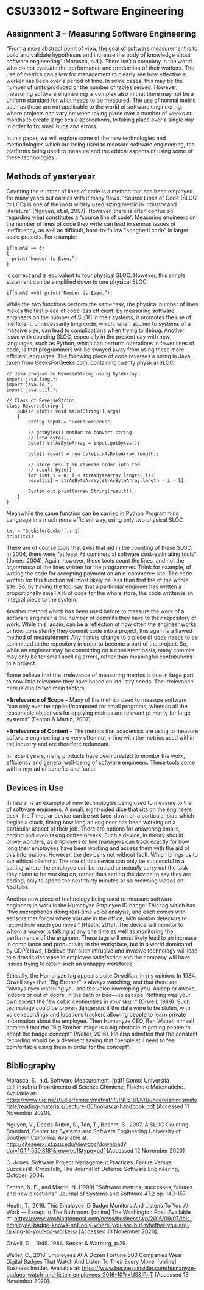 # CSU33012 – Software Engineering
## Assignment 3 – Measuring Software Engineering

“From a more abstract point of view, the goal of software measurement is to build and validate hypotheses and increase the body of knowledge about software engineering” (Morasca, n.d.). There isn’t a company in the world who do not evaluate the performance and production of their workers. The use of metrics can allow for management to clearly see how effective a worker has been over a period of time. In some cases, this may be the number of units produced or the number of tables served. However, measuring software engineering is complex also in that there may not be a uniform standard for what needs to be measured. The use of normal metric such as these are not applicable to the world of software engineering, where projects can vary between taking place over a number of weeks or months to create large scale applications, to taking place over a single day in order to fix small bugs and errors.

In this paper, we will explore some of the new technologies and methodologies which are being used to measure software engineering, the platforms being used to measure and the ethical aspects of using some of these technologies.

## Methods of yesteryear

Counting the number of lines of code is a method that has been employed for many years but carries with it many flaws. “Source Lines of Code (SLOC or LOC) is one of the most widely used sizing metric in industry and literature” (Nguyen, et.al, 2007). However, there is often confusion regarding what constitutes a “source line of code”.  Measuring engineers on the number of lines of code they write can lead to serious issues of inefficiency, as well as difficult, hard-to-follow "spaghetti code" in larger scale projects. For example:

    if(num%2 == 0)
    {
      print(“Number is Even.”)
    }

is correct and is equivalent to four physical SLOC. However, this simple statement can be simplified down to one physical SLOC:

    if(num%2 ==0) print(“Number is Even.”);

While the two functions perform the same task, the physical number of lines makes the first piece of code less efficient. By measuring software engineers on the number of SLOC in their systems, it promotes the use of inefficient, unnecessarily long code, which, when applied to systems of a massive size, can lead to complications when trying to debug.  Another issue with counting SLOC, especially in the present day with new languages, such as Python, which can perform operations in fewer lines of code, is that programmers will be swayed away from using these more efficient languages. The following piece of code reverses a string in Java, taken from GeeksForGeeks.com, containing twenty physical SLOC.

    // Java program to ReverseString using ByteArray.
    import java.lang.*;
    import java.io.*;
    import java.util.*;
 
    // Class of ReverseString
    class ReverseString {
        public static void main(String[] args)
        {
            String input = "GeeksForGeeks";
 
            // getBytes() method to convert string
            // into bytes[].
            byte[] strAsByteArray = input.getBytes();
 
            byte[] result = new byte[strAsByteArray.length];
 
            // Store result in reverse order into the
            // result byte[]
            for (int i = 0; i < strAsByteArray.length; i++)
            result[i] = strAsByteArray[strAsByteArray.length - i - 1];
 
            System.out.println(new String(result));
        }
    }
    
Meanwhile the same function can be carried in Python Programming Language in a much more efficient way, using only two physical SLOC:

    txt = "GeeksforGeeks"[::-1]
    print(txt)

There are of course tools that exist that aid in the counting of these SLOC. In 2004, there were “at least 75 commercial software cost-estimating tools” (Jones, 2004). Again, however, these tools count the lines, and not the *importance* of the lines written for the programmes. Think for example, of writing the code for accepting payment on an e-commerce site. The code written for this function will most likely be less than that the of the whole site. So, by having the tool say that a particular engineer has written a proportionally small X% of code for the whole store, the code written is an integral piece to the system. 

Another method which has been used before to measure the work of a software engineer is the number of commits they have to their repository of work. While this, again, can be a reflection of how often the engineer works, or how consistently they commit code into a project, this again is a flawed method of measurement. Any minute change to a piece of code needs to be committed to the repository in order to become a part of the project. So, while an engineer may be committing on a consistent basis, many commits may only be for small spelling errors, rather than meaningful contributions to a project.

Some believe that the irrelevance of measuring metrics is due in large part to how little relevance they have based on industry needs. The irrelevance here is due to two main factors:

**•	Irrelevance of Scope** – Many of the metrics used to measure software “can only ever be applied/computed for small programs, whereas all the reasonable objectives for applying metrics are relevant primarily for large systems” (Fenton & Martin, 2007)

**•	Irrelevance of Content** – The metrics that academics are using to measure software engineering are very often not in line with the metrics used within the industry and are therefore redundant.

In recent years, many products have been created to monitor the work, efficiency and general well-being of software engineers. These tools come with a myriad of benefits and faults. 

## Devices in Use

Timeular is an example of new technologies being used to measure to the of software engineers. A small, eight-sided dice that sits on the engineers desk, the Timeular device can be set face-down on a particular side which begins a clock, timing how long an engineer has been working on a particular aspect of their job. There are options for answering emails, coding and even taking coffee breaks. Such a device, in theory should prove wonders, as employers or line managers can track exactly for how long their employees have been working and assess them with the aid of this information. However, the device is not without fault. Which brings us to our ethical dilemma. The use of this device can only be successful in a setting where the employee can be trusted to *actually* carry out the task they claim to be working on, rather than setting the device to say they are coding, only to spend the next thirty minutes or so browsing videos on YouTube.

Another new piece of technology being used to measure software engineers in work is the Humanyze Employee ID badge. This tag which has “two microphones doing real-time voice analysis, and each comes with sensors that follow where you are in the office, with motion detectors to record how much you move.” (Heath, 2016). The device will monitor to whom a worker is talking at any one time as well as monitoring the performance of the engineer. These tags will most likely lead to an increase in compliance and productivity in the workplace, but in a world dominated by GDPR laws, I believe that such intrusive and invasive technology will lead to a drastic decrease in employee satisfaction and the company will have issues trying to retain such an unhappy workforce. 

Ethically, the Humanyze tag appears quite Orwellian, in my opinion. In 1984, Orwell says that “Big Brother” is always watching, and that there are “always eyes watching you and the voice enveloping you. Asleep or awake, indoors or out of doors, in the bath or bed—no escape. Nothing was your own except the few cubic centimetres in your skull.” (Orwell, 1949). Such technology could be proven dangerous if the data were to be stolen, with voice recordings and locations trackers allowing people to learn private information about the employee. Then Humanyze CEO, Ben Waber, himself admitted that the “Big Brother image is a big obstacle in getting people to adopt the badge concept” (Weller, 2016). He also admitted that the constant recording would be a deterrent saying that “people still need to feel comfortable using them in order for the concept”. 




## Bibliography

Morasca, S., n.d. Software Measurement. [pdf] Como: Università dell'Insubria Dipartimento di Scienze Chimiche, Fisiche e Matematiche. Available at: <https://www.uio.no/studier/emner/matnat/ifi/INF5181/h11/undervisningsmateriale/reading-materials/Lecture-06/morasca-handbook.pdf> [Accessed 11 November 2020].

Nguyen, V., Deeds-Rubin, S., Tan, T., Boehm, B., 2007, A SLOC Counting Standard, Center for Systems and Software Engineering University of Southern California, Available at: http://citeseerx.ist.psu.edu/viewdoc/download?doi=10.1.1.550.8181&rep=rep1&type=pdf [Accessed 12 November 2020]

C. Jones. Software Project Management Practices: Failure Versus Success©, CrossTalk, The Journal of Defense Software Engineering, October, 2004.

Fenton, N. E., and Martin, N. (1999) "Software metrics: successes, failures and new directions." Journal of Systems and Software 47.2 pp. 149-157.

Heath, T., 2016. This Employee ID Badge Monitors And Listens To You At Work — Except In The Bathroom. [online] The Washington Post. Available at: <https://www.washingtonpost.com/news/business/wp/2016/09/07/this-employee-badge-knows-not-only-where-you-are-but-whether-you-are-talking-to-your-co-workers/> [Accessed 13 November 2020].

Orwell, G.., 1949. 1984. Secker & Warburg, p.29.

Weller, C., 2016. Employees At A Dozen Fortune 500 Companies Wear Digital Badges That Watch And Listen To Their Every Move. [online] Business Insider. Available at: <https://www.businessinsider.com/humanyze-badges-watch-and-listen-employees-2016-10?r=US&IR=T> [Accessed 13 November 2020].
